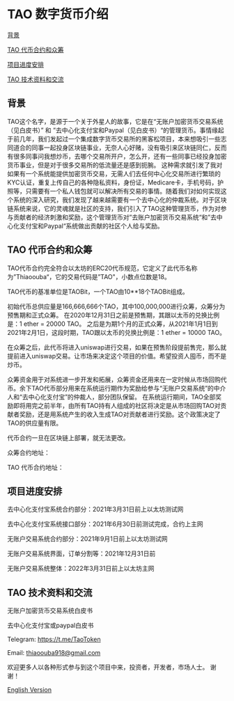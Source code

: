 # TAO 数字货币介绍



[背景](https://github.com/Thiaoouba-noaccount/ExchangeHub/blob/master/TAO%20%E6%95%B0%E5%AD%97%E8%B4%A7%E5%B8%81%E4%BB%8B%E7%BB%8D.md#背景)

[TAO 代币合约和众筹](https://github.com/Thiaoouba-noaccount/ExchangeHub/blob/master/TAO%20%E6%95%B0%E5%AD%97%E8%B4%A7%E5%B8%81%E4%BB%8B%E7%BB%8D.md#TAO-代币合约和众筹)

[项目进度安排](https://github.com/Thiaoouba-noaccount/ExchangeHub/blob/master/TAO%20%E6%95%B0%E5%AD%97%E8%B4%A7%E5%B8%81%E4%BB%8B%E7%BB%8D.md#项目进度安排)

[TAO 技术资料和交流](https://github.com/Thiaoouba-noaccount/ExchangeHub/blob/master/TAO%20%E6%95%B0%E5%AD%97%E8%B4%A7%E5%B8%81%E4%BB%8B%E7%BB%8D.md#TAO-技术资料和交流)





## 背景


TAO这个名字，是源于一个关于外星人的故事，它是在“无账户加密货币交易系统（见白皮书）” 和 ”去中心化支付宝和Paypal（见白皮书）“的管理货币。事情缘起于前几年，我们发起过一个集成数字货币交易所的黑客松项目，本来想吸引一些志同道合的同事一起投身区块链事业，无奈人心好赌，没有吸引来区块链同仁，反而有很多同事问我想炒币，去哪个交易所开户，怎么开，还有一些同事已经投身加密货币事业，但是对于很多交易所的低流量还是感到扼腕。 这种需求就引发了我对如果有一个系统能提供加密货币交易，无需人们去任何中心化交易所进行繁琐的KYC认证，重复上传自己的各种隐私资料，身份证，Medicare卡，手机号码，护照等，只需要有一个私人钱包就可以解决所有交易的事情。随着我们对如何实现这个系统的深入研究，我们发现了越来越需要有一个去中心化的仲裁系统。对于区块链系统来说，它的灵魂就是社区的支持，我们引入了TAO这种管理货币，作为对参与贡献者的经济刺激和奖励，这个管理货币对”去账户加密货币交易系统“和”去中心化支付宝和Paypal“系统做出贡献的社区个人给与奖励。



## TAO 代币合约和众筹

TAO代币合约完全符合以太坊的ERC20代币规范，它定义了此代币名称为”Thiaoouba“，它的交易代码是”TAO"，小数点位数是18。

TAO代币的基准单位是TAOBit，一个TAO由10**18个TAOBit组成。

初始代币总供应量是166,666,666个TAO，其中100,000,000进行众筹，众筹分为预售期和正式众筹。 在2020年12月31日之前是预售期，其跟以太币的兑换比例是：1 ether = 20000 TAO。 之后是为期1个月的正式众筹，从2021年1月1日到2021年2月1日，这段时期，TAO跟以太币的兑换比例是：1 ether = 10000 TAO。



在众筹之后，此代币将进入uniswap进行交易，如果在预售阶段提前售完，那么就提前进入uniswap交易。让市场来决定这个项目的价值。希望投资人囤币，而不是炒币。



众筹资金用于对系统进一步开发和拓展，众筹资金还用来在一定时候从市场回购代币。余下TAO代币部分用来在系统运行期作为奖励给参与“无账户交易系统”的中介人和“去中心化支付宝”的仲裁人，部分团队保留。 在系统运行期间，TAO全部奖励即将用完之前半年，由所有TAO持有人组成的社区将决定是从市场回购TAO对贡献者奖励，还是用系统产生的收入生成TAO对贡献者进行奖励。这个政策决定了TAO的供应量有限。 



代币合约一旦在区块链上部署，就无法更改。



众筹合约地址：

TAO 代币合约地址： 







## 项目进度安排

去中心化支付宝系统合约部分：2021年3月31日前上以太坊测试网

去中心化支付宝系统接口部分：2021年6月30日前测试完成，合约上主网

无账户交易系统合约部分：2021年9月1日前上以太坊测试网

无账户交易系统界面，订单分割等：2021年12月31日前

无账户交易系统整体：2022年3月31日前上以太坊主网





## TAO 技术资料和交流

无账户加密货币交易系统白皮书

去中心化支付宝或paypal白皮书



Telegram: https://t.me/TaoToken

Email: thiaoouba918@gmail.com

欢迎更多人以各种形式参与到这个项目中来，投资者，开发者，市场人士。 谢谢！



[English Version](https://github.com/Thiaoouba-noaccount/ExchangeHub/blob/master/TAO%20Token%20Introduction.md)